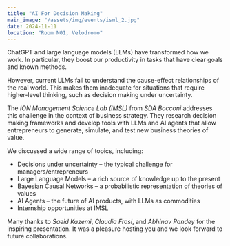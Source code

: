 ```yaml
---
title: "AI For Decision Making"
main_image: "/assets/img/events/isml_2.jpg"
date: 2024-11-11
location: "Room N01, Velodromo"
---
```


ChatGPT and large language models (LLMs) have transformed how we work. In particular, they boost our productivity in tasks that have clear goals and known methods.

However, current LLMs fail to understand the cause-effect relationships of the real world. This makes them inadequate for situations that require higher-level thinking, such as decision making under uncertainty.

The *ION Management Science Lab (IMSL)* from *SDA Bocconi* addresses this challenge in the context of business strategy. They research decision making frameworks and develop tools with LLMs and AI agents that allow entrepreneurs to generate, simulate, and test new business theories of value.

We discussed a wide range of topics, including:

- Decisions under uncertainty – the typical challenge for managers/entrepreneurs  
- Large Language Models – a rich source of knowledge up to the present  
- Bayesian Causal Networks – a probabilistic representation of theories of values  
- AI Agents – the future of AI products, with LLMs as commodities  
- Internship opportunities at IMSL  

Many thanks to *Saeid Kazemi*, *Claudia Frosi*, and *Abhinav Pandey* for the inspiring presentation. It was a pleasure hosting you and we look forward to future collaborations.

<br>
<div class="col-lg-12 d-flex justify-content-center event-gallery">
    <img src="/assets/img/events/isml_3.jpg" style="max-width:33%;" alt="" class="img-fluid">
    <img src="/assets/img/events/isml_1.jpg" style="max-width:33%;" alt="" class="img-fluid">
    <img src="/assets/img/events/isml_4.jpg" style="max-width:33%;" alt="" class="img-fluid">
</div>
